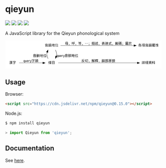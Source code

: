 # qieyun

[![](https://badge.fury.io/js/qieyun.svg)](https://www.npmjs.com/package/qieyun) [![](https://data.jsdelivr.com/v1/package/npm/qieyun/badge)](https://www.jsdelivr.com/package/npm/qieyun) [![](https://github.com/nk2028/qieyun-js/workflows/Package/badge.svg)](https://github.com/nk2028/qieyun-js/actions?query=workflow%3A%22Package%22) [![](https://api.codeclimate.com/v1/badges/fb728b8ee3531bd96e5a/maintainability)](https://codeclimate.com/github/nk2028/qieyun-js/maintainability)

A JavaScript library for the Qieyun phonological system

![library overview](https://raw.githubusercontent.com/nk2028/qieyun-js/b20c268/demo/qieyun.png)

## Usage

Browser:

```html
<script src="https://cdn.jsdelivr.net/npm/qieyun@0.15.0"></script>
```

Node.js:

```sh
$ npm install qieyun
```

```javascript
> import Qieyun from 'qieyun';
```

## Documentation

See [here](https://nk2028.shn.hk/qieyun-js/).
